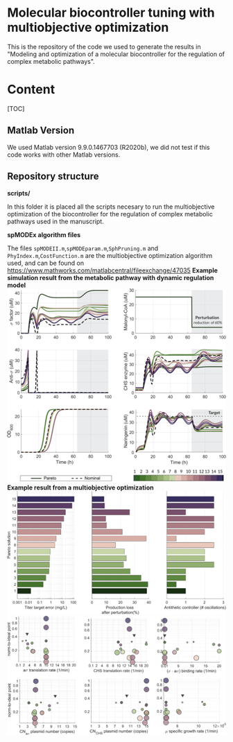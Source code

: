 # Molecular biocontroller tuning with multiobjective optimization

This is the repository of the code we used to generate the results in "Modeling and optimization of a molecular biocontroller for the regulation of complex metabolic pathways".

# Content

[TOC]

## Matlab Version

We used Matlab version 9.9.0.1467703 (R2020b), we did not test if this code works with other Matlab versions.

## Repository structure

**scripts/** 
 
In this folder it is placed all the scripts necesary to run the multiobjective optimization of the biocontroller for the regulation of complex metabolic pathways used in the manuscript.

**spMODEx algorithm files**

The files `spMODEII.m`,`spMODEparam.m`,`SphPruning.m` and `PhyIndex.m`,`CostFunction.m` are the multiobjective optimization algorithm used, and can be found on https://www.mathworks.com/matlabcentral/fileexchange/47035
**Example simulation result from the metabolic pathway with dynamic regulation model**
![Model Simulation](/images/temporales_naringenin.png)
**Example result from a multiobjective optimization**
![Pareto Front](/images/pareto_front.png)
![Pareto Set](/images/pareto_set.png)
